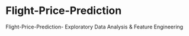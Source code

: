 # Flight-Price-Prediction

Flight-Price-Prediction- Exploratory Data Analysis & Feature Engineering
